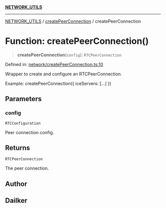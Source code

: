 [**NETWORK_UTILS**](../../README.md)

***

[NETWORK_UTILS](../../README.md) / [createPeerConnection](../README.md) / createPeerConnection

# Function: createPeerConnection()

> **createPeerConnection**(`config`): `RTCPeerConnection`

Defined in: [network/createPeerConnection.ts:10](https://github.com/dailker/everyutil-js/blob/7799f3f003cb23f425be3f1c83c38483e2648188/src/network/createPeerConnection.ts#L10)

Wrapper to create and configure an RTCPeerConnection.

Example: createPeerConnection({ iceServers: [...] })

## Parameters

### config

`RTCConfiguration`

Peer connection config.

## Returns

`RTCPeerConnection`

The peer connection.

## Author

## Dailker
